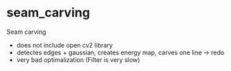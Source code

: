 # seam_carving
Seam carving
- does not include open cv2 library
- detectes edges + gaussian, creates energy map, carves one line -> redo
- very bad optimalization (Filter is very slow)
